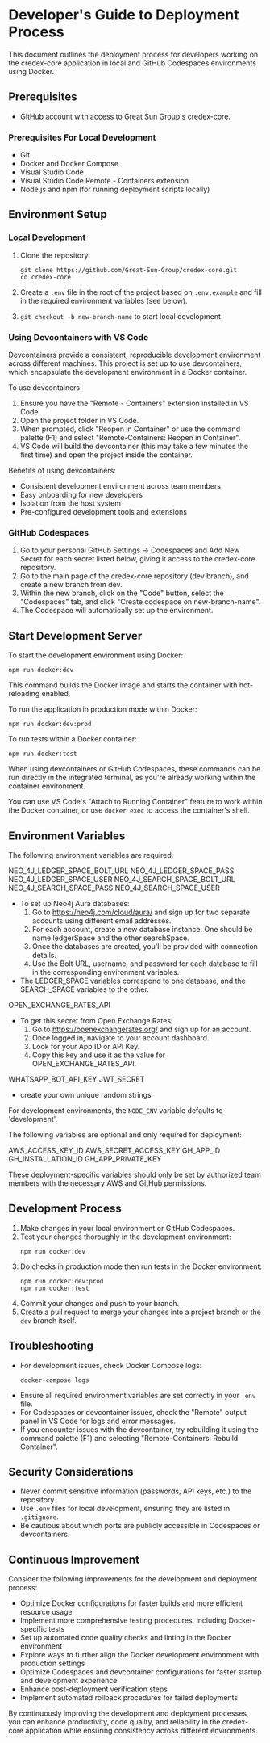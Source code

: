 # Developer's Guide to Deployment Process

This document outlines the deployment process for developers working on the credex-core application in local and GitHub Codespaces environments using Docker.

## Prerequisites

- GitHub account with access to Great Sun Group's credex-core.

### Prerequisites For Local Development

- Git
- Docker and Docker Compose
- Visual Studio Code
- Visual Studio Code Remote - Containers extension
- Node.js and npm (for running deployment scripts locally)

## Environment Setup

### Local Development

1. Clone the repository:

   ```
   git clone https://github.com/Great-Sun-Group/credex-core.git
   cd credex-core
   ```

2. Create a `.env` file in the root of the project based on `.env.example` and fill in the required environment variables (see below).
3. `git checkout -b new-branch-name` to start local development

### Using Devcontainers with VS Code

Devcontainers provide a consistent, reproducible development environment across different machines. This project is set up to use devcontainers, which encapsulate the development environment in a Docker container.

To use devcontainers:

1. Ensure you have the "Remote - Containers" extension installed in VS Code.
2. Open the project folder in VS Code.
3. When prompted, click "Reopen in Container" or use the command palette (F1) and select "Remote-Containers: Reopen in Container".
4. VS Code will build the devcontainer (this may take a few minutes the first time) and open the project inside the container.

Benefits of using devcontainers:
- Consistent development environment across team members
- Easy onboarding for new developers
- Isolation from the host system
- Pre-configured development tools and extensions

### GitHub Codespaces

1. Go to your personal GitHub Settings -> Codespaces and Add New Secret for each secret listed below, giving it access to the credex-core repository.
2. Go to the main page of the credex-core repository (dev branch), and create a new branch from dev.
3. Within the new branch, click on the "Code" button, select the "Codespaces" tab, and click "Create codespace on new-branch-name".
4. The Codespace will automatically set up the environment.

## Start Development Server

To start the development environment using Docker:
   ```
   npm run docker:dev
   ```
   This command builds the Docker image and starts the container with hot-reloading enabled.

To run the application in production mode within Docker:
   ```
   npm run docker:dev:prod
   ```

To run tests within a Docker container:
   ```
   npm run docker:test
   ```

When using devcontainers or GitHub Codespaces, these commands can be run directly in the integrated terminal, as you're already working within the container environment.

You can use VS Code's "Attach to Running Container" feature to work within the Docker container, or use `docker exec` to access the container's shell.

## Environment Variables

The following environment variables are required:

NEO_4J_LEDGER_SPACE_BOLT_URL
NEO_4J_LEDGER_SPACE_PASS
NEO_4J_LEDGER_SPACE_USER
NEO_4J_SEARCH_SPACE_BOLT_URL
NEO_4J_SEARCH_SPACE_PASS
NEO_4J_SEARCH_SPACE_USER
- To set up Neo4j Aura databases:
   1. Go to https://neo4j.com/cloud/aura/ and sign up for two separate accounts using different email addresses.
   2. For each account, create a new database instance. One should be name ledgerSpace and the other searchSpace.
   3. Once the databases are created, you'll be provided with connection details.
   4. Use the Bolt URL, username, and password for each database to fill in the corresponding environment variables.
- The LEDGER_SPACE variables correspond to one database, and the SEARCH_SPACE variables to the other.

OPEN_EXCHANGE_RATES_API
- To get this secret from Open Exchange Rates:
   1. Go to https://openexchangerates.org/ and sign up for an account.
   2. Once logged in, navigate to your account dashboard.
   3. Look for your App ID or API Key.
   4. Copy this key and use it as the value for OPEN_EXCHANGE_RATES_API.

WHATSAPP_BOT_API_KEY
JWT_SECRET
- create your own unique random strings

For development environments, the `NODE_ENV` variable defaults to 'development'.

The following variables are optional and only required for deployment:

AWS_ACCESS_KEY_ID
AWS_SECRET_ACCESS_KEY
GH_APP_ID
GH_INSTALLATION_ID
GH_APP_PRIVATE_KEY

These deployment-specific variables should only be set by authorized team members with the necessary AWS and GitHub permissions.

## Development Process

1. Make changes in your local environment or GitHub Codespaces.
2. Test your changes thoroughly in the development environment:
   ```
   npm run docker:dev
   ```
3. Do checks in production mode then run tests in the Docker environment:
   ```
   npm run docker:dev:prod
   npm run docker:test
   ```
4. Commit your changes and push to your branch.
5. Create a pull request to merge your changes into a project branch or the `dev` branch itself.

## Troubleshooting

- For development issues, check Docker Compose logs:
  ```
  docker-compose logs
  ```
- Ensure all required environment variables are set correctly in your `.env` file.
- For Codespaces or devcontainer issues, check the "Remote" output panel in VS Code for logs and error messages.
- If you encounter issues with the devcontainer, try rebuilding it using the command palette (F1) and selecting "Remote-Containers: Rebuild Container".

## Security Considerations

- Never commit sensitive information (passwords, API keys, etc.) to the repository.
- Use `.env` files for local development, ensuring they are listed in `.gitignore`.
- Be cautious about which ports are publicly accessible in Codespaces or devcontainers.

## Continuous Improvement

Consider the following improvements for the development and deployment process:

- Optimize Docker configurations for faster builds and more efficient resource usage
- Implement more comprehensive testing procedures, including Docker-specific tests
- Set up automated code quality checks and linting in the Docker environment
- Explore ways to further align the Docker development environment with production settings
- Optimize Codespaces and devcontainer configurations for faster startup and development experience
- Enhance post-deployment verification steps
- Implement automated rollback procedures for failed deployments

By continuously improving the development and deployment processes, you can enhance productivity, code quality, and reliability in the credex-core application while ensuring consistency across different environments.
